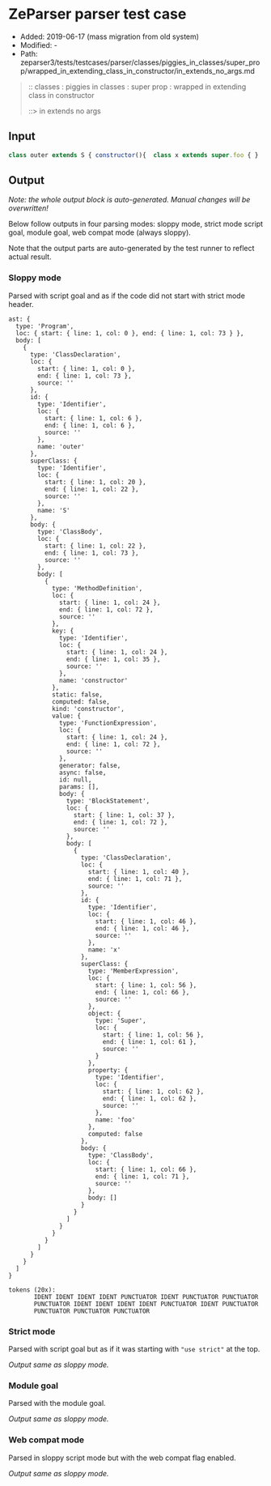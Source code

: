 # ZeParser parser test case

- Added: 2019-06-17 (mass migration from old system)
- Modified: -
- Path: zeparser3/tests/testcases/parser/classes/piggies_in_classes/super_prop/wrapped_in_extending_class_in_constructor/in_extends_no_args.md

> :: classes : piggies in classes : super prop : wrapped in extending class in constructor
>
> ::> in extends no args

## Input

`````js
class outer extends S { constructor(){  class x extends super.foo { }  }}
`````

## Output

_Note: the whole output block is auto-generated. Manual changes will be overwritten!_

Below follow outputs in four parsing modes: sloppy mode, strict mode script goal, module goal, web compat mode (always sloppy).

Note that the output parts are auto-generated by the test runner to reflect actual result.

### Sloppy mode

Parsed with script goal and as if the code did not start with strict mode header.

`````
ast: {
  type: 'Program',
  loc: { start: { line: 1, col: 0 }, end: { line: 1, col: 73 } },
  body: [
    {
      type: 'ClassDeclaration',
      loc: {
        start: { line: 1, col: 0 },
        end: { line: 1, col: 73 },
        source: ''
      },
      id: {
        type: 'Identifier',
        loc: {
          start: { line: 1, col: 6 },
          end: { line: 1, col: 6 },
          source: ''
        },
        name: 'outer'
      },
      superClass: {
        type: 'Identifier',
        loc: {
          start: { line: 1, col: 20 },
          end: { line: 1, col: 22 },
          source: ''
        },
        name: 'S'
      },
      body: {
        type: 'ClassBody',
        loc: {
          start: { line: 1, col: 22 },
          end: { line: 1, col: 73 },
          source: ''
        },
        body: [
          {
            type: 'MethodDefinition',
            loc: {
              start: { line: 1, col: 24 },
              end: { line: 1, col: 72 },
              source: ''
            },
            key: {
              type: 'Identifier',
              loc: {
                start: { line: 1, col: 24 },
                end: { line: 1, col: 35 },
                source: ''
              },
              name: 'constructor'
            },
            static: false,
            computed: false,
            kind: 'constructor',
            value: {
              type: 'FunctionExpression',
              loc: {
                start: { line: 1, col: 24 },
                end: { line: 1, col: 72 },
                source: ''
              },
              generator: false,
              async: false,
              id: null,
              params: [],
              body: {
                type: 'BlockStatement',
                loc: {
                  start: { line: 1, col: 37 },
                  end: { line: 1, col: 72 },
                  source: ''
                },
                body: [
                  {
                    type: 'ClassDeclaration',
                    loc: {
                      start: { line: 1, col: 40 },
                      end: { line: 1, col: 71 },
                      source: ''
                    },
                    id: {
                      type: 'Identifier',
                      loc: {
                        start: { line: 1, col: 46 },
                        end: { line: 1, col: 46 },
                        source: ''
                      },
                      name: 'x'
                    },
                    superClass: {
                      type: 'MemberExpression',
                      loc: {
                        start: { line: 1, col: 56 },
                        end: { line: 1, col: 66 },
                        source: ''
                      },
                      object: {
                        type: 'Super',
                        loc: {
                          start: { line: 1, col: 56 },
                          end: { line: 1, col: 61 },
                          source: ''
                        }
                      },
                      property: {
                        type: 'Identifier',
                        loc: {
                          start: { line: 1, col: 62 },
                          end: { line: 1, col: 62 },
                          source: ''
                        },
                        name: 'foo'
                      },
                      computed: false
                    },
                    body: {
                      type: 'ClassBody',
                      loc: {
                        start: { line: 1, col: 66 },
                        end: { line: 1, col: 71 },
                        source: ''
                      },
                      body: []
                    }
                  }
                ]
              }
            }
          }
        ]
      }
    }
  ]
}

tokens (20x):
       IDENT IDENT IDENT IDENT PUNCTUATOR IDENT PUNCTUATOR PUNCTUATOR
       PUNCTUATOR IDENT IDENT IDENT IDENT PUNCTUATOR IDENT PUNCTUATOR
       PUNCTUATOR PUNCTUATOR PUNCTUATOR
`````

### Strict mode

Parsed with script goal but as if it was starting with `"use strict"` at the top.

_Output same as sloppy mode._

### Module goal

Parsed with the module goal.

_Output same as sloppy mode._

### Web compat mode

Parsed in sloppy script mode but with the web compat flag enabled.

_Output same as sloppy mode._
